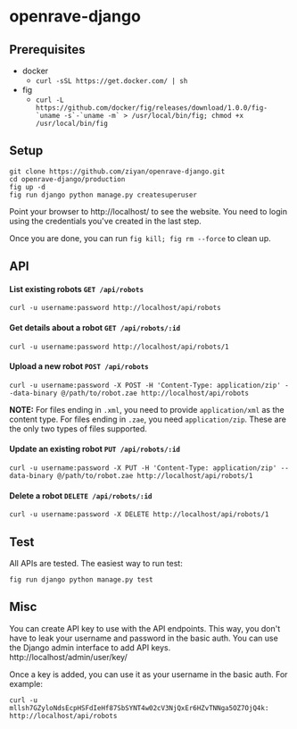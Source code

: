 openrave-django
===============

Prerequisites
-----------
* docker
  * ```curl -sSL https://get.docker.com/ | sh```
* fig
  * ```curl -L https://github.com/docker/fig/releases/download/1.0.0/fig-`uname -s`-`uname -m` > /usr/local/bin/fig; chmod +x /usr/local/bin/fig```

Setup
-----

```
git clone https://github.com/ziyan/openrave-django.git
cd openrave-django/production
fig up -d
fig run django python manage.py createsuperuser
```

Point your browser to http://localhost/ to see the website. You need to login using the credentials you've created in the last step.

Once you are done, you can run ```fig kill; fig rm --force``` to clean up.

API
---

#### List existing robots ```GET /api/robots```
```curl -u username:password http://localhost/api/robots```

#### Get details about a robot ```GET /api/robots/:id```
```curl -u username:password http://localhost/api/robots/1```

#### Upload a new robot ```POST /api/robots```
```curl -u username:password -X POST -H 'Content-Type: application/zip' --data-binary @/path/to/robot.zae http://localhost/api/robots```

**NOTE:** For files ending in ```.xml```, you need to provide ```application/xml``` as the content type. For files ending in ```.zae```, you need ```application/zip```. These are the only two types of files supported.

#### Update an existing robot ```PUT /api/robots/:id```
```curl -u username:password -X PUT -H 'Content-Type: application/zip' --data-binary @/path/to/robot.zae http://localhost/api/robots/1```

#### Delete a robot ```DELETE /api/robots/:id```
```curl -u username:password -X DELETE http://localhost/api/robots/1```

Test
----

All APIs are tested. The easiest way to run test:

```
fig run django python manage.py test
```

Misc
----

You can create API key to use with the API endpoints. This way, you don't have to leak your username and password in the basic auth. You can use the Django admin interface to add API keys. http://localhost/admin/user/key/

Once a key is added, you can use it as your username in the basic auth. For example:

```
curl -u mllsh7GZyloNdsEcpHSFdIeHf87SbSYNT4w02cV3NjQxEr6HZvTNNga5OZ7OjQ4k: http://localhost/api/robots
```

